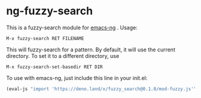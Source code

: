 # ng-fuzzy-search

This is a fuzzy-search module for [emacs-ng](https://github.com/emacs-ng/emacs-ng) . Usage:

`M-x fuzzy-search RET FILENAME`

This will fuzzy-search for a pattern. By default, it will use the current directory. To set it to a different directory, use

`M-x fuzzy-search-set-basedir RET DIR`

To use with emacs-ng, just include this line in your init.el:

```lisp
(eval-js "import 'https://deno.land/x/fuzzy_search@0.1.0/mod-fuzzy.js'")
```

